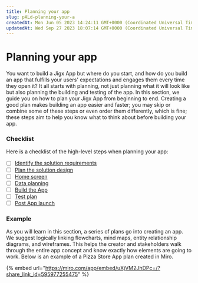 ```yaml
---
title: Planning your app
slug: pALd-planning-your-a
createdAt: Mon Jun 05 2023 14:24:11 GMT+0000 (Coordinated Universal Time)
updatedAt: Wed Sep 27 2023 18:07:14 GMT+0000 (Coordinated Universal Time)
---
```


# Planning your app

You want to build a Jigx App but where do you start, and how do you build an app that fulfills your users' expectations and engages them every time they open it? It all starts with planning, not just planning what it will look like but also planning the building and testing of the app. In this section, we guide you on how to plan your Jigx App from beginning to end. Creating a good plan makes building an app easier and faster; you may skip or combine some of these steps or even order them differently, which is fine; these steps aim to help you know what to think about before building your app.

### Checklist

Here is a checklist of the high-level steps when planning your app:

* [ ] [Identify the solution requirements](solution-requirements.md)
* [ ] [Plan the solution design](solution-design.md)
* [ ] [Home screen](home-screen.md)
* [ ] [Data planning](data-planning.md)
* [ ] [Build the App](building-the-app.md)
* [ ] [Test plan](testing-plan.md)
* [ ] [Post App launch](post-app-launch.md)

### Example

As you will learn in this section, a series of plans go into creating an app. We suggest logically linking flowcharts, mind maps, entity relationship diagrams, and wireframes. This helps the creator and stakeholders walk through the entire app concept and know exactly how elements are going to work. Below is an example of a Pizza Store App plan created in Miro.

{% embed url="https://miro.com/app/embed/uXjVM2JhDPc=/?share_link_id=595977255475" %}
